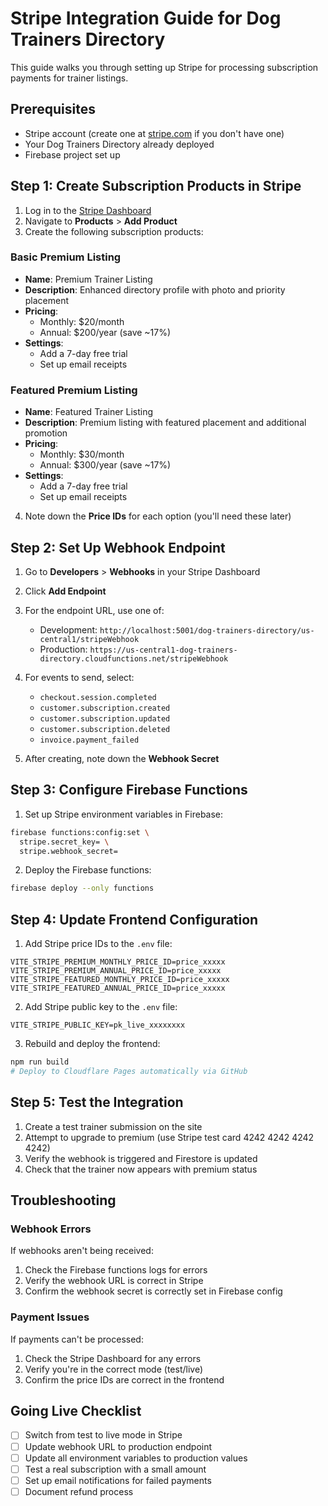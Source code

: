 # Stripe Integration Guide for Dog Trainers Directory

This guide walks you through setting up Stripe for processing subscription payments for trainer listings.

## Prerequisites

- Stripe account (create one at [stripe.com](https://stripe.com) if you don't have one)
- Your Dog Trainers Directory already deployed
- Firebase project set up

## Step 1: Create Subscription Products in Stripe

1. Log in to the [Stripe Dashboard](https://dashboard.stripe.com/)
2. Navigate to **Products** > **Add Product**
3. Create the following subscription products:

### Basic Premium Listing
- **Name**: Premium Trainer Listing
- **Description**: Enhanced directory profile with photo and priority placement
- **Pricing**:
  - Monthly: $20/month
  - Annual: $200/year (save ~17%)
- **Settings**:
  - Add a 7-day free trial
  - Set up email receipts

### Featured Premium Listing
- **Name**: Featured Trainer Listing
- **Description**: Premium listing with featured placement and additional promotion
- **Pricing**:
  - Monthly: $30/month
  - Annual: $300/year (save ~17%)
- **Settings**:
  - Add a 7-day free trial
  - Set up email receipts

4. Note down the **Price IDs** for each option (you'll need these later)

## Step 2: Set Up Webhook Endpoint

1. Go to **Developers** > **Webhooks** in your Stripe Dashboard
2. Click **Add Endpoint**
3. For the endpoint URL, use one of:
   - Development: `http://localhost:5001/dog-trainers-directory/us-central1/stripeWebhook`
   - Production: `https://us-central1-dog-trainers-directory.cloudfunctions.net/stripeWebhook`
4. For events to send, select:
   - `checkout.session.completed`
   - `customer.subscription.created`
   - `customer.subscription.updated`
   - `customer.subscription.deleted`
   - `invoice.payment_failed`

5. After creating, note down the **Webhook Secret**

## Step 3: Configure Firebase Functions

1. Set up Stripe environment variables in Firebase:

```bash
firebase functions:config:set \
  stripe.secret_key= \
  stripe.webhook_secret=
```

2. Deploy the Firebase functions:

```bash
firebase deploy --only functions
```

## Step 4: Update Frontend Configuration

1. Add Stripe price IDs to the `.env` file:

```
VITE_STRIPE_PREMIUM_MONTHLY_PRICE_ID=price_xxxxx
VITE_STRIPE_PREMIUM_ANNUAL_PRICE_ID=price_xxxxx
VITE_STRIPE_FEATURED_MONTHLY_PRICE_ID=price_xxxxx
VITE_STRIPE_FEATURED_ANNUAL_PRICE_ID=price_xxxxx
```

2. Add Stripe public key to the `.env` file:

```
VITE_STRIPE_PUBLIC_KEY=pk_live_xxxxxxxx
```

3. Rebuild and deploy the frontend:

```bash
npm run build
# Deploy to Cloudflare Pages automatically via GitHub
```

## Step 5: Test the Integration

1. Create a test trainer submission on the site
2. Attempt to upgrade to premium (use Stripe test card 4242 4242 4242 4242)
3. Verify the webhook is triggered and Firestore is updated
4. Check that the trainer now appears with premium status

## Troubleshooting

### Webhook Errors

If webhooks aren't being received:

1. Check the Firebase functions logs for errors
2. Verify the webhook URL is correct in Stripe
3. Confirm the webhook secret is correctly set in Firebase config

### Payment Issues

If payments can't be processed:

1. Check the Stripe Dashboard for any errors
2. Verify you're in the correct mode (test/live)
3. Confirm the price IDs are correct in the frontend

## Going Live Checklist

- [ ] Switch from test to live mode in Stripe
- [ ] Update webhook URL to production endpoint
- [ ] Update all environment variables to production values
- [ ] Test a real subscription with a small amount
- [ ] Set up email notifications for failed payments
- [ ] Document refund process
